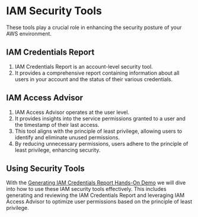 # IAM Security Tools 

These tools play a crucial role in enhancing the security posture of your AWS environment.

## IAM Credentials Report

1. IAM Credentials Report is an account-level security tool.
2. It provides a comprehensive report containing information about all users in your account and the status of their various credentials.

## IAM Access Advisor

1. IAM Access Advisor operates at the user level.
2. It provides insights into the service permissions granted to a user and the timestamp of their last access.
3. This tool aligns with the principle of least privilege, allowing users to identify and eliminate unused permissions.
4. By reducing unnecessary permissions, users adhere to the principle of least privilege, enhancing security.

## Using Security Tools

With the [Generating IAM Credentials Report Hands-On Demo](<IAM Security Tools Hands-On.md>) we will dive into how to use these IAM security tools effectively. This includes generating and reviewing the IAM Credentials Report and leveraging IAM Access Advisor to optimize user permissions based on the principle of least privilege.



